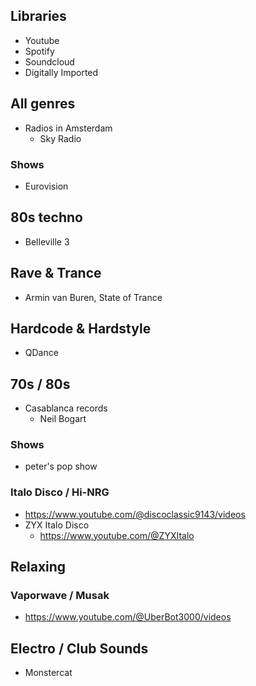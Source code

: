 ## Libraries

- Youtube
- Spotify
- Soundcloud
- Digitally Imported

## All genres

- Radios in Amsterdam
  - Sky Radio

### Shows 

- Eurovision 

## 80s techno

- Belleville 3

## Rave & Trance

- Armin van Buren, State of Trance 

## Hardcode & Hardstyle

- QDance

## 70s / 80s

- Casablanca records
  - Neil Bogart

### Shows

- peter's pop show

### Italo Disco / Hi-NRG

- https://www.youtube.com/@discoclassic9143/videos
- ZYX Italo Disco
  - https://www.youtube.com/@ZYXItalo

## Relaxing

### Vaporwave / Musak

- https://www.youtube.com/@UberBot3000/videos

## Electro / Club Sounds 

- Monstercat
